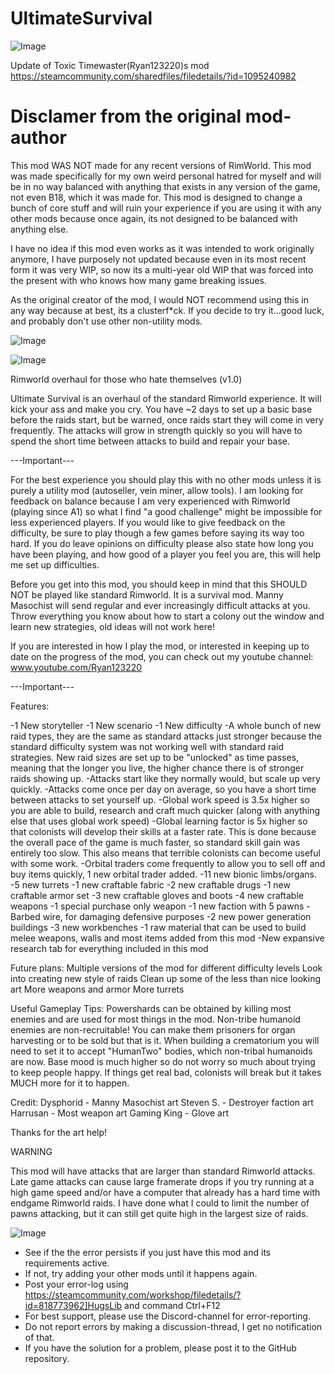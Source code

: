 # UltimateSurvival

![Image](https://i.imgur.com/buuPQel.png)

Update of Toxic Timewaster(Ryan123220)s mod
https://steamcommunity.com/sharedfiles/filedetails/?id=1095240982

# Disclamer from the original mod-author

This mod WAS NOT made for any recent versions of RimWorld. This mod was made specifically for my own weird personal hatred for myself and will be in no way balanced with anything that exists in any version of the game, not even B18, which it was made for. This mod is designed to change a bunch of core stuff and will ruin your experience if you are using it with any other mods because once again, its not designed to be balanced with anything else.

I have no idea if this mod even works as it was intended to work originally anymore, I have purposely not updated because even in its most recent form it was very WIP, so now its a multi-year old WIP that was forced into the present with who knows how many game breaking issues. 

As the original creator of the mod, I would NOT recommend using this in any way because at best, its a clusterf*ck. If you decide to try it...good luck, and probably don't use other non-utility mods.

![Image](https://i.imgur.com/pufA0kM.png)

	
![Image](https://i.imgur.com/Z4GOv8H.png)

Rimworld overhaul for those who hate themselves (v1.0)

Ultimate Survival is an overhaul of the standard Rimworld experience. It will kick your ass and make you cry. You have ~2 days to set up a basic base before the raids start, but be warned, once raids start they will come in very frequently. The attacks will grow in strength quickly so you will have to spend the short time between attacks to build and repair your base.

---Important---

For the best experience you should play this with no other mods unless it is purely a utility mod (autoseller, vein miner, allow tools). I am looking for feedback on balance because I am very experienced with Rimworld (playing since A1) so what I find "a good challenge" might be impossible for less experienced players. If you would like to give feedback on the difficulty, be sure to play though a few games before saying its way too hard. If you do leave opinions on difficulty please also state how long you have been playing, and how good of a player you feel you are, this will help me set up difficulties.

Before you get into this mod, you should keep in mind that this SHOULD NOT be played like standard Rimworld. It is a survival mod. Manny Masochist will send regular and ever increasingly difficult attacks at you. Throw everything you know about how to start a colony out the window and learn new strategies, old ideas will not work here!

If you are interested in how I play the mod, or interested in keeping up to date on the progress of the mod, you can check out my youtube channel: www.youtube.com/Ryan123220

---Important---

Features:

-1 New storyteller
-1 New scenario
-1 New difficulty
-A whole bunch of new raid types, they are the same as standard attacks just stronger because the standard difficulty system was not working well with standard raid strategies. New raid sizes are set up to be "unlocked" as time passes, meaning that the longer you live, the higher chance there is of stronger raids showing up.
-Attacks start like they normally would, but scale up very quickly.
-Attacks come once per day on average, so you have a short time between attacks to set yourself up.
-Global work speed is 3.5x higher so you are able to build, research and craft much quicker (along with anything else that uses global work speed)
-Global learning factor is 5x higher so that colonists will develop their skills at a faster rate. This is done because the overall pace of the game is much faster, so standard skill gain was entirely too slow. This also means that terrible colonists can become useful with some work.
-Orbital traders come frequently to allow you to sell off and buy items quickly, 1 new orbital trader added.
-11 new bionic limbs/organs.
-5 new turrets
-1 new craftable fabric
-2 new craftable drugs
-1 new craftable armor set
-3 new craftable gloves and boots
-4 new craftable weapons
-1 special purchase only weapon
-1 new faction with 5 pawns
-Barbed wire, for damaging defensive purposes
-2 new power generation buildings
-3 new workbenches
-1 raw material that can be used to build melee weapons, walls and most items added from this mod
-New expansive research tab for everything included in this mod

Future plans:
Multiple versions of the mod for different difficulty levels
Look into creating new style of raids
Clean up some of the less than nice looking art
More weapons and armor
More turrets

Useful Gameplay Tips:
Powershards can be obtained by killing most enemies and are used for most things in the mod.
Non-tribe humanoid enemies are non-recruitable! You can make them prisoners for organ harvesting or to be sold but that is it.
When building a crematorium you will need to set it to accept "HumanTwo" bodies, which non-tribal humanoids are now.
Base mood is much higher so do not worry so much about trying to keep people happy. If things get real bad, colonists will break but it takes MUCH more for it to happen.



Credit:
Dysphorid - Manny Masochist art
Steven S. - Destroyer faction art
Harrusan - Most weapon art
Gaming King - Glove art

Thanks for the art help!

WARNING

This mod will have attacks that are larger than standard Rimworld attacks. Late game attacks can cause large framerate drops if you try running at a high game speed and/or have a computer that already has a hard time with endgame Rimworld raids. I have done what I could to limit the number of pawns attacking, but it can still get quite high in the largest size of raids.

![Image](https://i.imgur.com/PwoNOj4.png)



-  See if the the error persists if you just have this mod and its requirements active.
-  If not, try adding your other mods until it happens again.
-  Post your error-log using https://steamcommunity.com/workshop/filedetails/?id=818773962]HugsLib and command Ctrl+F12
-  For best support, please use the Discord-channel for error-reporting.
-  Do not report errors by making a discussion-thread, I get no notification of that.
-  If you have the solution for a problem, please post it to the GitHub repository.




